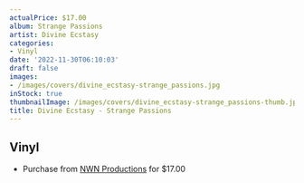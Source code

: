 ```yaml
---
actualPrice: $17.00
album: Strange Passions
artist: Divine Ecstasy
categories:
- Vinyl
date: '2022-11-30T06:10:03'
draft: false
images:
- /images/covers/divine_ecstasy-strange_passions.jpg
inStock: true
thumbnailImage: /images/covers/divine_ecstasy-strange_passions-thumb.jpg
title: Divine Ecstasy - Strange Passions
---
```


## Vinyl
* Purchase from [NWN Productions](http://shop.nwnprod.com/index.php?route=product/product&path=75&product_id=3908&sort=pd.name&order=ASC) for $17.00
